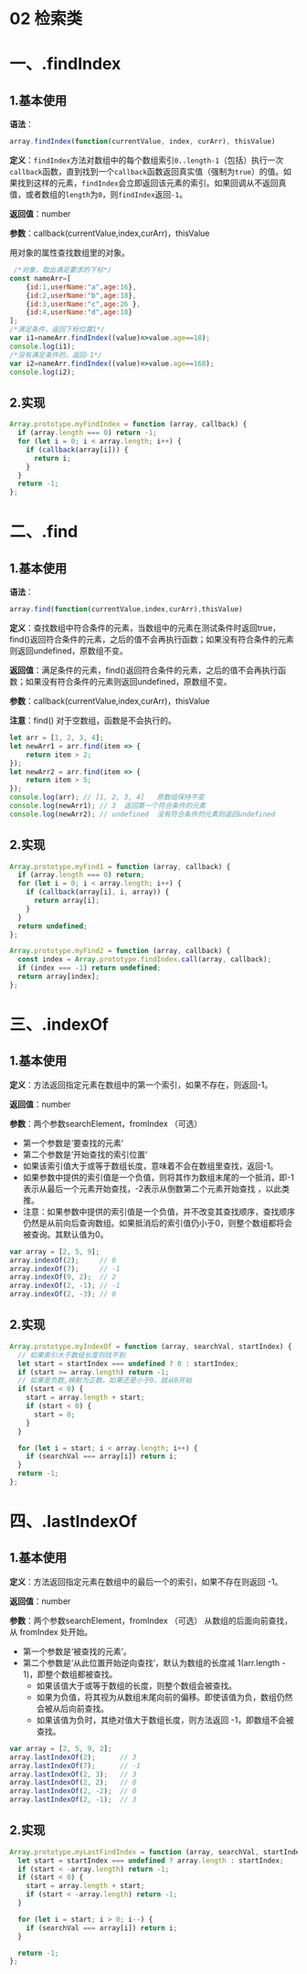 # 02 检索类

# 一、.findIndex

## 1.基本使用

**语法**： 

```js
array.findIndex(function(currentValue, index, curArr), thisValue)
```

**定义**：`findIndex`方法对数组中的每个数组索引`0..length-1`（包括）执行一次`callback`函数，直到找到一个`callback`函数返回真实值（强制为`true`）的值。如果找到这样的元素，`findIndex`会立即返回该元素的索引。如果回调从不返回真值，或者数组的`length`为`0`，则`findIndex`返回`-1`。

**返回值**：number

**参数**：callback(currentValue,index,curArr)，thisValue

用对象的属性查找数组里的对象。

```js
 /*对象，取出满足要求的下标*/
const nameArr=[
    {id:1,userName:"a",age:16},
    {id:2,userName:"b",age:18},
    {id:3,userName:"c",age:26 },
    {id:4,userName:"d",age:18}
];
/*满足条件，返回下标位置1*/
var i1=nameArr.findIndex((value)=>value.age==18);
console.log(i1);
/*没有满足条件的，返回-1*/
var i2=nameArr.findIndex((value)=>value.age==168);
console.log(i2);

```

## 2.实现

```js
Array.prototype.myFindIndex = function (array, callback) {
  if (array.length === 0) return -1;
  for (let i = 0; i < array.length; i++) {
    if (callback(array[i])) {
      return i;
    }
  }
  return -1;
};
```

# 二、.find

## 1.基本使用

**语法**： 

```js
array.find(function(currentValue,index,curArr),thisValue)
```

**定义**：查找数组中符合条件的元素，当数组中的元素在测试条件时返回true，find()返回符合条件的元素，之后的值不会再执行函数；如果没有符合条件的元素则返回undefined，原数组不变。

**返回值**：满足条件的元素，find()返回符合条件的元素，之后的值不会再执行函数；如果没有符合条件的元素则返回undefined，原数组不变。

**参数**：callback(currentValue,index,curArr)，thisValue

**注意**：find() 对于空数组，函数是不会执行的。

```js
let arr = [1, 2, 3, 4];
let newArr1 = arr.find(item => {
    return item > 2;
});
let newArr2 = arr.find(item => {
    return item > 5;
});
console.log(arr); // [1, 2, 3, 4]   原数组保持不变
console.log(newArr1); // 3  返回第一个符合条件的元素
console.log(newArr2); // undefined  没有符合条件的元素则返回undefined 
```

## 2.实现

```js
Array.prototype.myFind1 = function (array, callback) {
  if (array.length === 0) return;
  for (let i = 0; i < array.length; i++) {
    if (callback(array[i], i, array)) {
      return array[i];
    }
  }
  return undefined;
};

Array.prototype.myFind2 = function (array, callback) {
  const index = Array.prototype.findIndex.call(array, callback);
  if (index === -1) return undefined;
  return array[index];
};
```

# 三、.indexOf

## 1.基本使用

**定义**：方法返回指定元素在数组中的第一个索引，如果不存在，则返回-1。

**返回值**：number

**参数**：两个参数searchElement，fromIndex （可选）

- 第一个参数是‘要查找的元素’
- 第二个参数是‘开始查找的索引位置’
- 如果该索引值大于或等于数组长度，意味着不会在数组里查找，返回-1。
- 如果参数中提供的索引值是一个负值，则将其作为数组末尾的一个抵消，即-1表示从最后一个元素开始查找，-2表示从倒数第二个元素开始查找 ，以此类推。
- 注意：如果参数中提供的索引值是一个负值，并不改变其查找顺序，查找顺序仍然是从前向后查询数组。如果抵消后的索引值仍小于0，则整个数组都将会被查询。其默认值为0。

```js
var array = [2, 5, 9];
array.indexOf(2);     // 0
array.indexOf(7);     // -1
array.indexOf(9, 2);  // 2
array.indexOf(2, -1); // -1
array.indexOf(2, -3); // 0
```

## 2.实现

```js
Array.prototype.myIndexOf = function (array, searchVal, startIndex) {
  // 如果索引大于数组长度则找不到
  let start = startIndex === undefined ? 0 : startIndex;
  if (start >= array.length) return -1;
  // 如果是负数,映射为正数，如果还是小于0，就从0开始
  if (start < 0) {
    start = array.length + start;
    if (start < 0) {
      start = 0;
    }
  }

  for (let i = start; i < array.length; i++) {
    if (searchVal === array[i]) return i;
  }
  return -1;
};
```

# 四、.lastIndexOf

## 1.基本使用

**定义**：方法返回指定元素在数组中的最后一个的索引，如果不存在则返回 -1。

**返回值**：number

**参数**：两个参数searchElement，fromIndex （可选） 从数组的后面向前查找，从 fromIndex 处开始。

- 第一个参数是‘被查找的元素’。
- 第二个参数是‘从此位置开始逆向查找’，默认为数组的长度减 1(arr.length - 1)，即整个数组都被查找。
  - 如果该值大于或等于数组的长度，则整个数组会被查找。
  - 如果为负值，将其视为从数组末尾向前的偏移。即使该值为负，数组仍然会被从后向前查找。
  - 如果该值为负时，其绝对值大于数组长度，则方法返回 -1，即数组不会被查找。

```js
var array = [2, 5, 9, 2];
array.lastIndexOf(2);      // 3
array.lastIndexOf(7);      // -1
array.lastIndexOf(2, 3);   // 3
array.lastIndexOf(2, 2);   // 0
array.lastIndexOf(2, -2);  // 0
array.lastIndexOf(2, -1);  // 3
```

## 2.实现

```js
Array.prototype.myLastFindIndex = function (array, searchVal, startIndex) {
  let start = startIndex === undefined ? array.length : startIndex;
  if (start < -array.length) return -1;
  if (start < 0) {
    start = array.length + start;
    if (start < -array.length) return -1;
  }

  for (let i = start; i > 0; i--) {
    if (searchVal === array[i]) return i;
  }

  return -1;
};
```

